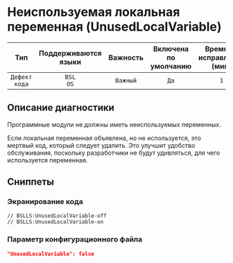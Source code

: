 # Неиспользуемая локальная переменная (UnusedLocalVariable)

|      Тип      |    Поддерживаются<br>языки    | Важность |    Включена<br>по умолчанию    |    Время на<br>исправление (мин)    |                  Теги                  |
|:-------------:|:-----------------------------:|:--------:|:------------------------------:|:-----------------------------------:|:--------------------------------------:|
| `Дефект кода` |         `BSL`<br>`OS`         | `Важный` |              `Да`              |                 `1`                 |    `brainoverload`<br>`badpractice`    |

<!-- Блоки выше заполняются автоматически, не трогать -->
## Описание диагностики
Программные модули не должны иметь неиспользуемых переменных.

Если локальная переменная объявлена, но не используется, это мертвый код, который следует удалить.
Это улучшит удобство обслуживания, поскольку разработчики не будут удивляться, для чего используется переменная.

## Сниппеты

<!-- Блоки ниже заполняются автоматически, не трогать -->
### Экранирование кода

```bsl
// BSLLS:UnusedLocalVariable-off
// BSLLS:UnusedLocalVariable-on
```

### Параметр конфигурационного файла

```json
"UnusedLocalVariable": false
```
